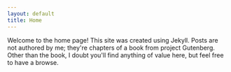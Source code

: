 ```yaml
---
layout: default
title: Home
---
```


Welcome to the home page! This site was created using Jekyll. Posts are not
authored by me; they're chapters of a book from project Gutenberg. Other than
the book, I doubt you'll find anything of value here, but feel free to have a
browse.
